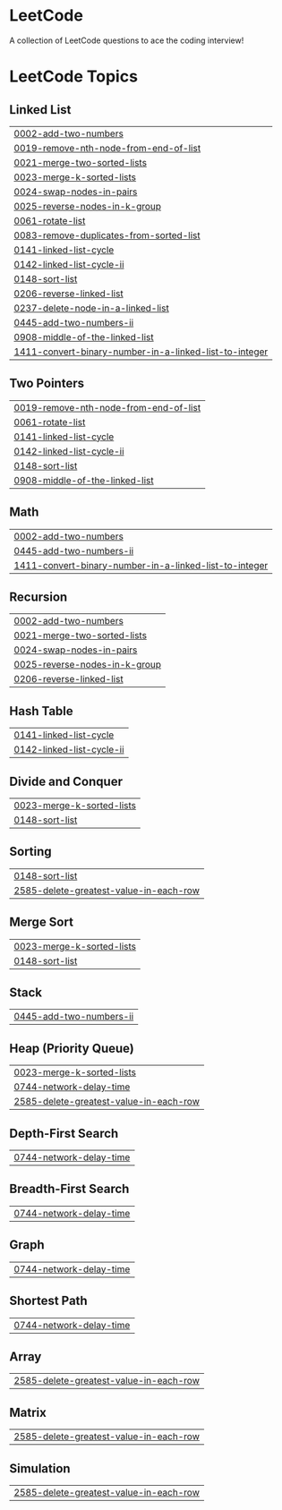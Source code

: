 # LeetCode
A collection of LeetCode questions to ace the coding interview!

<!---LeetCode Topics Start-->
# LeetCode Topics
## Linked List
|  |
| ------- |
| [0002-add-two-numbers](https://github.com/Tarunjeeth/LeetCode/tree/master/0002-add-two-numbers) |
| [0019-remove-nth-node-from-end-of-list](https://github.com/Tarunjeeth/LeetCode/tree/master/0019-remove-nth-node-from-end-of-list) |
| [0021-merge-two-sorted-lists](https://github.com/Tarunjeeth/LeetCode/tree/master/0021-merge-two-sorted-lists) |
| [0023-merge-k-sorted-lists](https://github.com/Tarunjeeth/LeetCode/tree/master/0023-merge-k-sorted-lists) |
| [0024-swap-nodes-in-pairs](https://github.com/Tarunjeeth/LeetCode/tree/master/0024-swap-nodes-in-pairs) |
| [0025-reverse-nodes-in-k-group](https://github.com/Tarunjeeth/LeetCode/tree/master/0025-reverse-nodes-in-k-group) |
| [0061-rotate-list](https://github.com/Tarunjeeth/LeetCode/tree/master/0061-rotate-list) |
| [0083-remove-duplicates-from-sorted-list](https://github.com/Tarunjeeth/LeetCode/tree/master/0083-remove-duplicates-from-sorted-list) |
| [0141-linked-list-cycle](https://github.com/Tarunjeeth/LeetCode/tree/master/0141-linked-list-cycle) |
| [0142-linked-list-cycle-ii](https://github.com/Tarunjeeth/LeetCode/tree/master/0142-linked-list-cycle-ii) |
| [0148-sort-list](https://github.com/Tarunjeeth/LeetCode/tree/master/0148-sort-list) |
| [0206-reverse-linked-list](https://github.com/Tarunjeeth/LeetCode/tree/master/0206-reverse-linked-list) |
| [0237-delete-node-in-a-linked-list](https://github.com/Tarunjeeth/LeetCode/tree/master/0237-delete-node-in-a-linked-list) |
| [0445-add-two-numbers-ii](https://github.com/Tarunjeeth/LeetCode/tree/master/0445-add-two-numbers-ii) |
| [0908-middle-of-the-linked-list](https://github.com/Tarunjeeth/LeetCode/tree/master/0908-middle-of-the-linked-list) |
| [1411-convert-binary-number-in-a-linked-list-to-integer](https://github.com/Tarunjeeth/LeetCode/tree/master/1411-convert-binary-number-in-a-linked-list-to-integer) |
## Two Pointers
|  |
| ------- |
| [0019-remove-nth-node-from-end-of-list](https://github.com/Tarunjeeth/LeetCode/tree/master/0019-remove-nth-node-from-end-of-list) |
| [0061-rotate-list](https://github.com/Tarunjeeth/LeetCode/tree/master/0061-rotate-list) |
| [0141-linked-list-cycle](https://github.com/Tarunjeeth/LeetCode/tree/master/0141-linked-list-cycle) |
| [0142-linked-list-cycle-ii](https://github.com/Tarunjeeth/LeetCode/tree/master/0142-linked-list-cycle-ii) |
| [0148-sort-list](https://github.com/Tarunjeeth/LeetCode/tree/master/0148-sort-list) |
| [0908-middle-of-the-linked-list](https://github.com/Tarunjeeth/LeetCode/tree/master/0908-middle-of-the-linked-list) |
## Math
|  |
| ------- |
| [0002-add-two-numbers](https://github.com/Tarunjeeth/LeetCode/tree/master/0002-add-two-numbers) |
| [0445-add-two-numbers-ii](https://github.com/Tarunjeeth/LeetCode/tree/master/0445-add-two-numbers-ii) |
| [1411-convert-binary-number-in-a-linked-list-to-integer](https://github.com/Tarunjeeth/LeetCode/tree/master/1411-convert-binary-number-in-a-linked-list-to-integer) |
## Recursion
|  |
| ------- |
| [0002-add-two-numbers](https://github.com/Tarunjeeth/LeetCode/tree/master/0002-add-two-numbers) |
| [0021-merge-two-sorted-lists](https://github.com/Tarunjeeth/LeetCode/tree/master/0021-merge-two-sorted-lists) |
| [0024-swap-nodes-in-pairs](https://github.com/Tarunjeeth/LeetCode/tree/master/0024-swap-nodes-in-pairs) |
| [0025-reverse-nodes-in-k-group](https://github.com/Tarunjeeth/LeetCode/tree/master/0025-reverse-nodes-in-k-group) |
| [0206-reverse-linked-list](https://github.com/Tarunjeeth/LeetCode/tree/master/0206-reverse-linked-list) |
## Hash Table
|  |
| ------- |
| [0141-linked-list-cycle](https://github.com/Tarunjeeth/LeetCode/tree/master/0141-linked-list-cycle) |
| [0142-linked-list-cycle-ii](https://github.com/Tarunjeeth/LeetCode/tree/master/0142-linked-list-cycle-ii) |
## Divide and Conquer
|  |
| ------- |
| [0023-merge-k-sorted-lists](https://github.com/Tarunjeeth/LeetCode/tree/master/0023-merge-k-sorted-lists) |
| [0148-sort-list](https://github.com/Tarunjeeth/LeetCode/tree/master/0148-sort-list) |
## Sorting
|  |
| ------- |
| [0148-sort-list](https://github.com/Tarunjeeth/LeetCode/tree/master/0148-sort-list) |
| [2585-delete-greatest-value-in-each-row](https://github.com/Tarunjeeth/LeetCode/tree/master/2585-delete-greatest-value-in-each-row) |
## Merge Sort
|  |
| ------- |
| [0023-merge-k-sorted-lists](https://github.com/Tarunjeeth/LeetCode/tree/master/0023-merge-k-sorted-lists) |
| [0148-sort-list](https://github.com/Tarunjeeth/LeetCode/tree/master/0148-sort-list) |
## Stack
|  |
| ------- |
| [0445-add-two-numbers-ii](https://github.com/Tarunjeeth/LeetCode/tree/master/0445-add-two-numbers-ii) |
## Heap (Priority Queue)
|  |
| ------- |
| [0023-merge-k-sorted-lists](https://github.com/Tarunjeeth/LeetCode/tree/master/0023-merge-k-sorted-lists) |
| [0744-network-delay-time](https://github.com/Tarunjeeth/LeetCode/tree/master/0744-network-delay-time) |
| [2585-delete-greatest-value-in-each-row](https://github.com/Tarunjeeth/LeetCode/tree/master/2585-delete-greatest-value-in-each-row) |
## Depth-First Search
|  |
| ------- |
| [0744-network-delay-time](https://github.com/Tarunjeeth/LeetCode/tree/master/0744-network-delay-time) |
## Breadth-First Search
|  |
| ------- |
| [0744-network-delay-time](https://github.com/Tarunjeeth/LeetCode/tree/master/0744-network-delay-time) |
## Graph
|  |
| ------- |
| [0744-network-delay-time](https://github.com/Tarunjeeth/LeetCode/tree/master/0744-network-delay-time) |
## Shortest Path
|  |
| ------- |
| [0744-network-delay-time](https://github.com/Tarunjeeth/LeetCode/tree/master/0744-network-delay-time) |
## Array
|  |
| ------- |
| [2585-delete-greatest-value-in-each-row](https://github.com/Tarunjeeth/LeetCode/tree/master/2585-delete-greatest-value-in-each-row) |
## Matrix
|  |
| ------- |
| [2585-delete-greatest-value-in-each-row](https://github.com/Tarunjeeth/LeetCode/tree/master/2585-delete-greatest-value-in-each-row) |
## Simulation
|  |
| ------- |
| [2585-delete-greatest-value-in-each-row](https://github.com/Tarunjeeth/LeetCode/tree/master/2585-delete-greatest-value-in-each-row) |
<!---LeetCode Topics End-->
